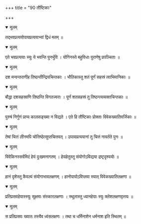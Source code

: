 +++
title = "90 तौष्टिकाः"

+++


<details open><summary>मूलम्</summary>

तद्भवप्रत्ययोपायप्रत्ययाभ्यां द्विधं मतम् ॥
</details>



<details open><summary>मूलम्</summary>

एते भवप्रत्ययाः स्युः ये भवन्ति पुनर्भुवि । योगिनस्ते बहुविधाः पुराणेषु प्रपञ्चिताः ॥
</details>



<details open><summary>मूलम्</summary>

दश मन्वन्तराणीह तिष्ठन्तीन्द्रियचिन्तकाः । भौतिकास्तु शतं पूर्णं सहस्रं त्वाभिमानिकाः ॥
</details>



<details open><summary>मूलम्</summary>

बौद्धा दशसहस्राणि तिष्ठन्ति विगतज्वराः । पूर्णं शतसहस्रं तु तिष्ठन्त्यव्यक्तचिन्तकाः ॥
</details>



<details open><summary>मूलम्</summary>

पुरुषं निर्गुणं प्राप्य कालसङ्ख्या न विद्यते । एते हि तौष्टिकाः प्रोक्ताः विवेकख्यातिवर्जिकाः ॥
</details>



<details open><summary>मूलम्</summary>

तेषां चित्तं लीनमपि चोत्तिष्ठेत्सुप्तचित्तवत् । उपायप्रत्ययानां तु चित्तं नावर्तते पुनः ॥
</details>



<details open><summary>मूलम्</summary>

विवेकिनस्सर्वमिदं हेयं दुःखमनागतम् । हेयहेतुस्तु संयोगोऽविद्यया द्रष्टृदृश्ययोः ॥
</details>



<details open><summary>मूलम्</summary>

हानं दृशेस्तु कैवल्यं संयोगाभावलक्षणम् । हानोपायोऽविप्लवा स्यात् विवेकख्यातिलक्षणा ॥
</details>



<details open><summary>मूलम्</summary>

प्रतिप्रसवहेयास्स्युः सूक्षमाः संस्कारलक्षणाः । स्थूलास्तु ध्यानहेयाः स्युः क्लेशलक्षणवृत्तयः ॥
</details>



<details open><summary>मूलम्</summary>

स प्रतिप्रसवः ख्यातः तस्यैव ध्वंसलक्षणः । तथा च धर्मिनाशेन धर्मनाश इति स्थितम् ॥
</details>


